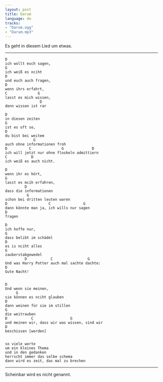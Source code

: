 ```yaml
---
layout: post
title: Darum
language: de
tracks:
- "Darum.ogg"
- "Darum.mp3"
---
```


Es geht in diesem Lied um etwas.

---

	
	D
	ich wollt euch sagen, 
	G
	ich weiß es nciht
	D
	und euch auch fragen,
	D
	wenn ihrs erfahrt,
	C              G
	lasst es mich wissen,
	                D
	denn wissen ist rar
	
	D
	in diesen zeiten
	G
	ist es oft so,
	D
	du bist bei weitem
	             G
	auch ohne informationen froh
	D          C              G             D
	ich will jetzt nur ohne floskeln admittiern
	C           D
	ich weiß es auch nicht.
	
	D
	wenn ihr es hört, 
	G
	lasst es mcih erfahren,
	         D
	dass die informationen 
	          G
	schon bei dritten leuten waren
	D                   C               G
	dann könnte man ja, ich wills nur sagen
	D
	fragen
	
	D
	ich hoffe nur, 
	G
	dass belibt im schädel
	D
	es is nciht alles 
	G
	zauberstabgewedel
	         D           C                G
	Und was Harry Potter auch mal sachte dachte:
	D
	Gute Nacht!
	
	
	D
	Und wenn sie meinen, 
	     G
	sie können es nciht glauben
	D
	dann weinen für sie im stillen 
	G
	die weitrauben
	D           C                 G
	und meinen wir, dass wir was wissen, sind wir
	D           
	beschissen [worden]
	
	
	so viele worte
	um ein kleines Thema
	und in den gedanken 
	herrscht immer das selbe schema
	dann wird es zeit, das mal zu brechen
	

---

Scheinbar wird es nicht genannt.